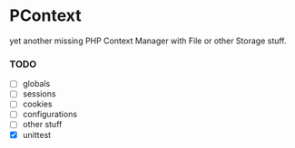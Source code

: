 # PContext

yet another missing PHP Context Manager with File or other Storage stuff.

### TODO

- [ ] globals
- [ ] sessions
- [ ] cookies
- [ ] configurations
- [ ] other stuff
- [X] unittest
